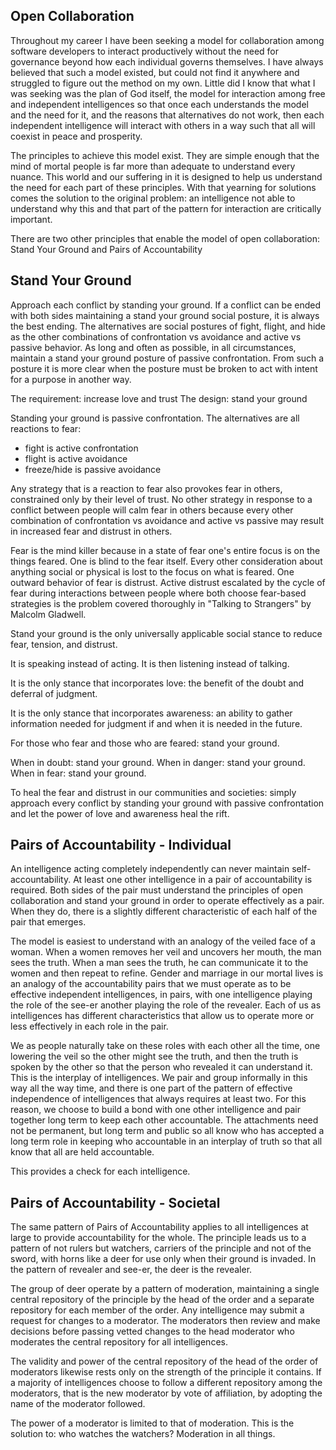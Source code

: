 ## Open Collaboration

Throughout my career I have been seeking a model for collaboration among software developers to interact productively without the need for governance beyond how each individual governs themselves. I have always believed that such a model existed, but could not find it anywhere and struggled to figure out the method on my own. Little did I know that what I was seeking was the plan of God itself, the model for interaction among free and independent intelligences so that once each understands the model and the need for it, and the reasons that alternatives do not work, then each independent intelligence will interact with others in a way such that all will coexist in peace and prosperity.

The principles to achieve this model exist. They are simple enough that the mind of mortal people is far more than adequate to understand every nuance. This world and our suffering in it is designed to help us understand the need for each part of these principles. With that yearning for solutions comes the solution to the original problem: an intelligence not able to understand why this and that part of the pattern for interaction are critically important.

There are two other principles that enable the model of open collaboration: Stand Your Ground and Pairs of Accountability

## Stand Your Ground

Approach each conflict by standing your ground. If a conflict can be ended with both sides maintaining a stand your ground social posture, it is always the best ending. The alternatives are social postures of fight, flight, and hide as the other combinations of confrontation vs avoidance and active vs passive behavior. As long and often as possible, in all circumstances, maintain a stand your ground posture of passive confrontation. From such a posture it is more clear when the posture must be broken to act with intent for a purpose in another way.

The requirement: increase love and trust
The design: stand your ground

Standing your ground is passive confrontation. The alternatives are all reactions to fear:

- fight is active confrontation
- flight is active avoidance
- freeze/hide is passive avoidance

Any strategy that is a reaction to fear also provokes fear in others, constrained only by their level of trust. No other strategy in response to a conflict between people will calm fear in others because every other combination of confrontation vs avoidance and active vs passive may result in increased fear and distrust in others.

Fear is the mind killer because in a state of fear one's entire focus is on the things feared. One is blind to the fear itself. Every other consideration about anything social or physical is lost to the focus on what is feared. One outward behavior of fear is distrust. Active distrust escalated by the cycle of fear during interactions between people where both choose fear-based strategies is the problem covered thoroughly in "Talking to Strangers" by Malcolm Gladwell.

Stand your ground is the only universally applicable social stance to reduce fear, tension, and distrust.

It is speaking instead of acting. It is then listening instead of talking.

It is the only stance that incorporates love: the benefit of the doubt and deferral of judgment.

It is the only stance that incorporates awareness: an ability to gather information needed for judgment if and when it is needed in the future.

For those who fear and those who are feared: stand your ground.

When in doubt: stand your ground.
When in danger: stand your ground.
When in fear: stand your ground.

To heal the fear and distrust in our communities and societies: simply approach every conflict by standing your ground with passive confrontation and let the power of love and awareness heal the rift.

## Pairs of Accountability - Individual

An intelligence acting completely independently can never maintain self-accountability. At least one other intelligence in a pair of accountability is required. Both sides of the pair must understand the principles of open collaboration and stand your ground in order to operate effectively as a pair. When they do, there is a slightly different characteristic of each half of the pair that emerges.

The model is easiest to understand with an analogy of the veiled face of a woman. When a women removes her veil and uncovers her mouth, the man sees the truth. When a man sees the truth, he can communicate it to the women and then repeat to refine. Gender and marriage in our mortal lives is an analogy of the accountability pairs that we must operate as to be effective independent intelligences, in pairs, with one intelligence playing the role of the see-er another playing the role of the revealer. Each of us as intelligences has different characteristics that allow us to operate more or less effectively in each role in the pair.

We as people naturally take on these roles with each other all the time, one lowering the veil so the other might see the truth, and then the truth is spoken by the other so that the person who revealed it can understand it. This is the interplay of intelligences. We pair and group informally in this way all the way time, and there is one part of the pattern of effective independence of intelligences that always requires at least two. For this reason, we choose to build a bond with one other intelligence and pair together long term to keep each other accountable. The attachments need not be permanent, but long term and public so all know who has accepted a long term role in keeping who accountable in an interplay of truth so that all know that all are held accountable.

This provides a check for each intelligence.

## Pairs of Accountability - Societal

The same pattern of Pairs of Accountability applies to all intelligences at large to provide accountability for the whole. The principle leads us to a pattern of not rulers but watchers, carriers of the principle and not of the sword, with horns like a deer for use only when their ground is invaded. In the pattern of revealer and see-er, the deer is the revealer.

The group of deer operate by a pattern of moderation, maintaining a single central repository of the principle by the head of the order and a separate repository for each member of the order. Any intelligence may submit a request for changes to a moderator. The moderators then review and make decisions before passing vetted changes to the head moderator who moderates the central repository for all intelligences.

The validity and power of the central repository of the head of the order of moderators likewise rests only on the strength of the principle it contains. If a majority of intelligences choose to follow a different repository among the moderators, that is the new moderator by vote of affiliation, by adopting the name of the moderator followed.

The power of a moderator is limited to that of moderation. This is the solution to: who watches the watchers? Moderation in all things.
